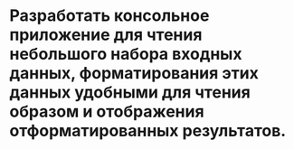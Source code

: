 # Разработать консольное приложение для чтения небольшого набора входных данных, форматирования этих данных удобными для чтения образом и отображения отформатированных результатов.
